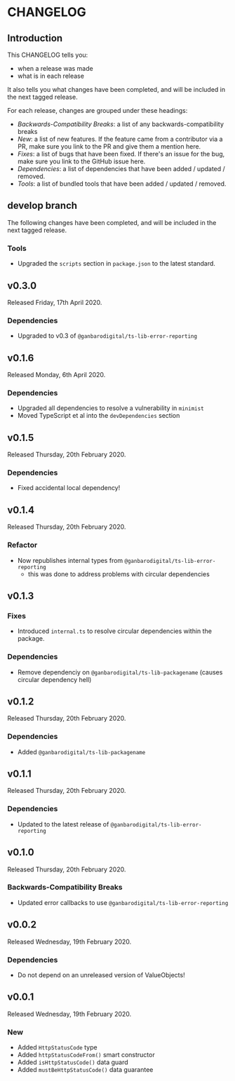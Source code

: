 # CHANGELOG

## Introduction

This CHANGELOG tells you:

* when a release was made
* what is in each release

It also tells you what changes have been completed, and will be included in the next tagged release.

For each release, changes are grouped under these headings:

* _Backwards-Compatibility Breaks_: a list of any backwards-compatibility breaks
* _New_: a list of new features. If the feature came from a contributor via a PR, make sure you link to the PR and give them a mention here.
* _Fixes_: a list of bugs that have been fixed. If there's an issue for the bug, make sure you link to the GitHub issue here.
* _Dependencies_: a list of dependencies that have been added / updated / removed.
* _Tools_: a list of bundled tools that have been added / updated / removed.

## develop branch

The following changes have been completed, and will be included in the next tagged release.

### Tools

* Upgraded the `scripts` section in `package.json` to the latest standard.

## v0.3.0

Released Friday, 17th April 2020.

### Dependencies

* Upgraded to v0.3 of `@ganbarodigital/ts-lib-error-reporting`

## v0.1.6

Released Monday, 6th April 2020.

### Dependencies

* Upgraded all dependencies to resolve a vulnerability in `minimist`
* Moved TypeScript et al into the `devDependencies` section

## v0.1.5

Released Thursday, 20th February 2020.

### Dependencies

* Fixed accidental local dependency!

## v0.1.4

Released Thursday, 20th February 2020.

### Refactor

* Now republishes internal types from `@ganbarodigital/ts-lib-error-reporting`
  - this was done to address problems with circular dependencies

## v0.1.3

### Fixes

* Introduced `internal.ts` to resolve circular dependencies within the package.

### Dependencies

* Remove dependenciy on `@ganbarodigital/ts-lib-packagename` (causes circular dependency hell)

## v0.1.2

Released Thursday, 20th February 2020.

### Dependencies

* Added `@ganbarodigital/ts-lib-packagename`

## v0.1.1

Released Thursday, 20th February 2020.

### Dependencies

* Updated to the latest release of `@ganbarodigital/ts-lib-error-reporting`

## v0.1.0

Released Thursday, 20th February 2020.

### Backwards-Compatibility Breaks

* Updated error callbacks to use `@ganbarodigital/ts-lib-error-reporting`

## v0.0.2

Released Wednesday, 19th February 2020.

### Dependencies

* Do not depend on an unreleased version of ValueObjects!

## v0.0.1

Released Wednesday, 19th February 2020.

### New

* Added `HttpStatusCode` type
* Added `httpStatusCodeFrom()` smart constructor
* Added `isHttpStatusCode()` data guard
* Added `mustBeHttpStatusCode()` data guarantee
